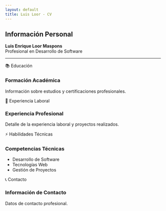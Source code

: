 ```yaml
---
layout: default
title: Luis Loor - CV
---
```


## Información Personal
**Luis Enrique Loor Maspons**  
Profesional en Desarrollo de Software

---

<div class="collapsible">📚 Educación</div>
<div class="content">
  <h3>Formación Académica</h3>
  <p>Información sobre estudios y certificaciones profesionales.</p>
</div>

<div class="collapsible">💼 Experiencia Laboral</div>
<div class="content">
  <h3>Experiencia Profesional</h3>
  <p>Detalle de la experiencia laboral y proyectos realizados.</p>
</div>

<div class="collapsible">⚡ Habilidades Técnicas</div>
<div class="content">
  <h3>Competencias Técnicas</h3>
  <ul>
    <li>Desarrollo de Software</li>
    <li>Tecnologías Web</li>
    <li>Gestión de Proyectos</li>
  </ul>
</div>

<div class="collapsible">📞 Contacto</div>
<div class="content">
  <h3>Información de Contacto</h3>
  <p>Datos de contacto profesional.</p>
</div>
